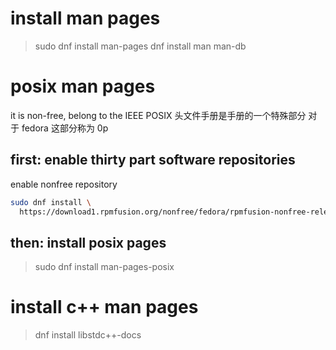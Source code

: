 # install man pages
> sudo dnf install man-pages
> dnf install man man-db

# posix man pages
it is non-free, belong to the IEEE
POSIX 头文件手册是手册的一个特殊部分
对于 fedora 这部分称为 0p
## first: enable thirty part software repositories
enable nonfree repository
```bash
sudo dnf install \
  https://download1.rpmfusion.org/nonfree/fedora/rpmfusion-nonfree-release-$(rpm -E %fedora).noarch.rpm
```
## then: install posix pages
> sudo dnf install man-pages-posix

# install c++ man pages
> dnf install libstdc++-docs

